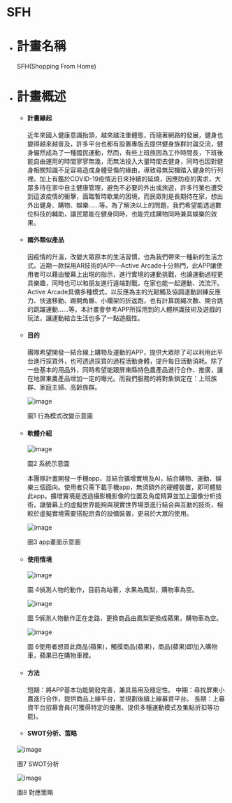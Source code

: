 # SFH

* # 計畫名稱
		
    SFH(Shopping From Home)
* # 計畫概述

  * #### 計畫緣起
  
    近年來國人健康意識抬頭，越來越注重體態，而隨著網路的發展，健身也變得越來越普及，許多平台也都有設置專版去提供健身族群討論交流，健身儼然成為了一種國民運動，然而，有些上班族因為工作時間長，下班後能自由運用的時間寥寥無幾，而無法投入大量時間去健身，同時也因對健身相關知識不足容易造成身體受傷的緣由，導致尋無契機踏入健身的行列裡。加上有鑑於COVID-19疫情近日來持續的延燒，因應防疫的需求，大眾多待在家中自主健康管理，避免不必要的外出或旅遊，許多行業也遭受到這波疫情的衝擊，面臨暫時歇業的困境，而民眾則是長期待在家，想出外出健身、購物、娛樂……等。為了解決以上的問題，我們希望能透過數位科技的輔助，讓民眾能在健身同時，也能完成購物同時兼具娛樂的效果。

  * #### 國外類似產品
 
    因疫情的升溫，改變大眾原本的生活習慣，也為我們帶來一種新的生活方式。近期一款採用AR技術的APP―Active Arcade十分熱門，此APP讓使用者可以藉由螢幕上出現的指示，進行實境的運動挑戰，也讓運動過程更具樂趣，同時也可以和朋友進行遠端對戰，在家也能一起運動、流流汗。Active Arcade具備多種模式，以反應為主的光點觸及協調運動訓練反應力、快速移動、踢開角錐、小欄架的折返跑，也有計算跳繩次數、開合跳的跳躍運動……等。本計畫會參考APP所採用到的人體辨識技術及遊戲的玩法，讓運動結合生活也多了一點遊戲性。

   * #### 目的
  
      團隊希望開發一結合線上購物及運動的APP，提供大眾除了可以利用此平台進行採買外，也可透過採買的過程活動身體，提升每日活動消耗。除了一些基本的用品外，同時希望能跟屏東縣特色農產品進行合作、推廣，讓在地屏東農產品增加一定的曝光。而我們服務的將對象鎖定在：上班族群、家庭主婦、高齡族群。

      ![image](https://user-images.githubusercontent.com/82867224/134871791-86214b65-5d29-40fa-879e-e3cc7addac0f.png)

      圖1 行為模式改變示意圖

    * #### 軟體介紹
  
        ![image](https://user-images.githubusercontent.com/82867224/134871878-34415086-bb83-4791-baac-8b4ad89b6a09.png)

      圖2  系統示意圖

      本團隊計畫開發一手機app，並結合擴增實境及AI，結合購物、運動、娛樂三個面向。使用者只需下載手機app，無須額外的硬體裝置，即可體驗此app。擴增實境是透過攝影機影像的位置及角度精算並加上圖像分析技術，讓螢幕上的虛擬世界能夠與現實世界場景進行結合與互動的技術，相較於虛擬實境需要搭配昂貴的設備裝置，更易於大眾的使用。

      ![image](https://user-images.githubusercontent.com/82867224/134873788-4bc2ab4f-ab35-41a0-b525-e15c943cfcb5.png)

       圖3  app畫面示意圖

     * #### 使用情境
   
        ![image](https://user-images.githubusercontent.com/82867224/134871996-78d1bdf1-8fad-44c1-bee2-bc8fe8ec5e04.png)

        圖 4偵測人物的動作，目前為站著，水果為鳳梨，購物車為空。

        ![image](https://user-images.githubusercontent.com/82867224/134873857-30aa312f-2aa2-43fb-8c9b-810e59ee5956.png)

        圖 5偵測人物動作正在走路，更換商品由鳳梨更換成蘋果，購物車為空。

        ![image](https://user-images.githubusercontent.com/82867224/134874137-040f3f7f-c447-4728-a6a5-0e7fb72cf871.png)

        圖 6使用者想買此商品(蘋果)，觸摸商品(蘋果)，商品(蘋果)即加入購物車，蘋果已在購物車裡。
        
   * #### 方法

      短期：將APP基本功能開發完善，兼具易用及穩定性。
      中期：尋找屏東小農進行合作，提供商品上線平台，並規劃後續上線募資平台。
      長期：上募資平台招募會員(可獲得特定的優惠、提供多種運動模式及集點折扣等功能)。

   * #### SWOT分析、策略
   
    ![image](https://user-images.githubusercontent.com/82867224/134872333-b195fdc9-fc89-4d8b-a837-9f2d9ea09eb2.png)

     圖7    SWOT分析

    ![image](https://user-images.githubusercontent.com/82867224/134872389-0b13c8ea-ce8f-46eb-b120-6640bf36489b.png)

     圖8    對應策略
